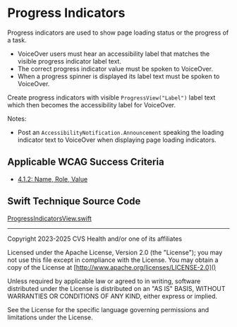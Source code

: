 # Progress Indicators
Progress indicators are used to show page loading status or the progress of a task. 
- VoiceOver users must hear an accessibility label that matches the visible progress indicator label text. 
- The correct progress indicator value must be spoken to VoiceOver. 
- When a progress spinner is displayed its label text must be spoken to VoiceOver.

Create progress indicators with visible `ProgressView("Label")` label text which then becomes the accessibility label for VoiceOver. 
 
Notes:

- Post an `AccessibilityNotification.Announcement` speaking the loading indicator text to VoiceOver when displaying page loading indicators.

## Applicable WCAG Success Criteria
- [4.1.2: Name, Role, Value](https://www.w3.org/WAI/WCAG22/Understanding/name-role-value.html)

## Swift Technique Source Code
[ProgressIndicatorsView.swift](../iOSswiftUIa11yTechniques/ProgressIndicatorsView.swift)

----

Copyright 2023-2025 CVS Health and/or one of its affiliates

Licensed under the Apache License, Version 2.0 (the "License");
you may not use this file except in compliance with the License.
You may obtain a copy of the License at
[http://www.apache.org/licenses/LICENSE-2.0]()

Unless required by applicable law or agreed to in writing, software
distributed under the License is distributed on an "AS IS" BASIS,
WITHOUT WARRANTIES OR CONDITIONS OF ANY KIND, either express or implied.

See the License for the specific language governing permissions and
limitations under the License.

